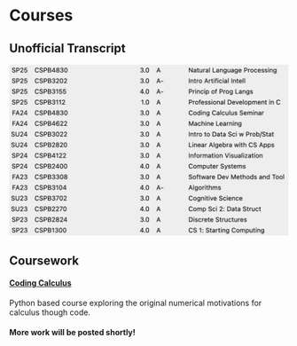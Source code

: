 # Courses

## Unofficial Transcript

![Unofficial Transcript](../assets/final_unofficial_transcript.png)

## Coursework

#### [Coding Calculus](./coding_calculus/README.md)
Python based course exploring the original numerical motivations for calculus though code.

#### More work will be posted shortly!